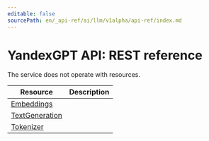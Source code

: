 ```yaml
---
editable: false
sourcePath: en/_api-ref/ai/llm/v1alpha/api-ref/index.md
---
```


# YandexGPT API: REST reference
The service does not operate with resources.

Resource | Description
--- | ---
[Embeddings](Embeddings/index.md) | 
[TextGeneration](TextGeneration/index.md) | 
[Tokenizer](Tokenizer/index.md) | 